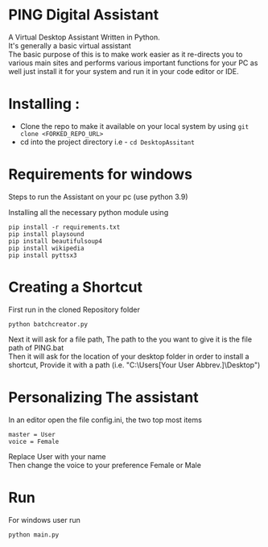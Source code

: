 # PING Digital Assistant

A Virtual Desktop Assistant Written in Python.
<br> It's generally a basic virtual assistant<br>
The basic purpose of this is to make work easier as it re-directs you to various main sites and performs various important functions for your PC as well just install it for your system and run it in your code editor or IDE.<br>

# Installing :

- Clone the repo to make it available on your local system by using ```git clone <FORKED_REPO_URL>```
- cd into the project directory i.e  - ```cd DesktopAssitant```


# Requirements for windows
Steps to run the Assistant on your pc (use python 3.9)

Installing all the necessary python module using
```
pip install -r requirements.txt
pip install playsound
pip install beautifulsoup4
pip install wikipedia
pip install pyttsx3

```             

# Creating a Shortcut
First run in the cloned Repository folder
```
python batchcreator.py
```             
Next it will ask for a file path, The path to the you want to give it is the file path of PING.bat <br>
Then it will ask for the location of your desktop folder in order to install a shortcut, Provide it with a path (i.e. "C:\Users\[Your User Abbrev.]\Desktop") <br>

# Personalizing The assistant
In an editor open the file config.ini, the two top most items<br>
```
master = User
voice = Female
```
Replace User with your name<br>
Then change the voice to your preference Female or Male<br>

# Run
For windows user run
```
python main.py
```
